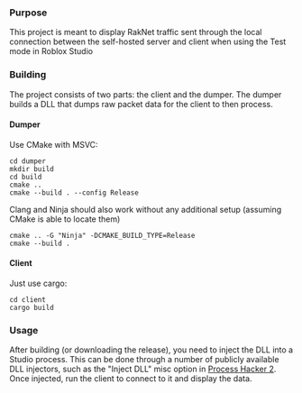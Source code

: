 ### Purpose
This project is meant to display RakNet traffic sent through the local connection between the self-hosted server and client when using the Test mode in Roblox Studio

### Building
The project consists of two parts: the client and the dumper. The dumper builds a DLL that dumps raw packet data for the client to then process.

#### Dumper
Use CMake with MSVC:
```
cd dumper
mkdir build
cd build
cmake ..
cmake --build . --config Release
```

Clang and Ninja should also work without any additional setup (assuming CMake is able to locate them)
```
cmake .. -G "Ninja" -DCMAKE_BUILD_TYPE=Release
cmake --build . 
```

#### Client
Just use cargo:
```
cd client
cargo build
```

### Usage
After building (or downloading the release), you need to inject the DLL into a Studio process. This can be done through a number of publicly available DLL injectors, such as the "Inject DLL" misc option in [Process Hacker 2](https://processhacker.sourceforge.io). Once injected, run the client to connect to it and display the data.
